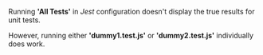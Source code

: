 Running **'All Tests'** in *Jest* configuration doesn't display the true results for unit tests.

However, running either **'dummy1.test.js'** or **'dummy2.test.js'** individually does work.
